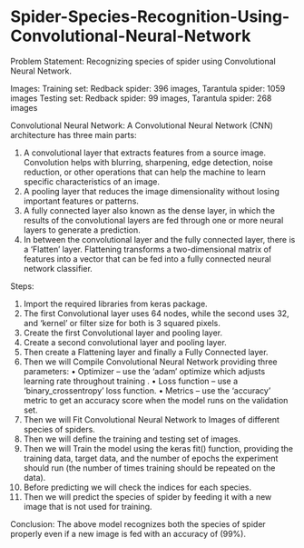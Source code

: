 # Spider-Species-Recognition-Using-Convolutional-Neural-Network

Problem Statement:
	Recognizing species of spider using Convolutional Neural Network.

Images:
Training set: Redback spider: 396 images, Tarantula spider: 1059 images
Testing set: Redback spider: 99 images, Tarantula spider: 268 images

Convolutional Neural Network:
A Convolutional Neural Network (CNN) architecture has three main parts:
1.	A convolutional layer that extracts features from a source image. Convolution helps with blurring, sharpening, edge detection,     noise reduction, or other operations that can help the machine to learn specific characteristics of an image.
2.	A pooling layer that reduces the image dimensionality without losing important features or patterns.
3.	A fully connected layer also known as the dense layer, in which the results of the convolutional layers are fed through one or more neural layers to generate a prediction.
4.	In between the convolutional layer and the fully connected layer, there is a ‘Flatten’ layer. Flattening transforms a two-dimensional matrix of features into a vector that can be fed into a fully connected neural network classifier.

Steps:
1.	Import the required libraries from keras package.
2.	The first Convolutional layer uses 64 nodes, while the second uses 32, and ‘kernel’ or filter size for both is 3 squared pixels.
3.	Create the first Convolutional layer and pooling layer.
4.	Create a second convolutional layer and pooling layer.
5.	Then create a Flattening layer and finally a Fully Connected layer.
6.	Then we will Compile Convolutional Neural Network  providing three parameters:
•	Optimizer – use the ‘adam’ optimize which adjusts learning rate throughout training .
•	Loss function – use a ‘binary_crossentropy’ loss function.
•	Metrics – use the ‘accuracy’ metric to get an accuracy score when the model runs on the validation set.
7.	Then we will Fit Convolutional Neural Network to Images of different species of spiders.
8.	Then we will define the training and testing set of images.
9.	Then we will Train the model using the keras fit() function, providing the training data, target data, and the number of epochs the experiment should run (the number of times training should be repeated on the data).
10.	Before predicting we will check the indices for each species.
11.	Then we will predict the species of spider by feeding it with a new image that is not used for training.

Conclusion:
	The above model recognizes both the species of spider properly even if a new image is fed with an accuracy of (99%).
